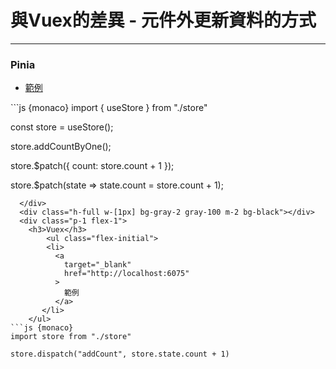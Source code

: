 <h1>與Vuex的差異 - 元件外更新資料的方式</h1>
<hr>
<div class="flex h-full">
  <div class="p-1 flex-1">
    <h3>Pinia</h3>
    <ul class="flex-initial">
       <li>
        <a 
          target="_blank" 
          href="http://localhost:6069"
        >
          範例
        </a>
       </li>
    </ul>
```js {monaco}
import { useStore } from "./store"

const store = useStore();

store.addCountByOne();

store.$patch({ count: store.count + 1 });

store.$patch(state => state.count = store.count + 1);
```
  </div>
  <div class="h-full w-[1px] bg-gray-2 gray-100 m-2 bg-black"></div>
  <div class="p-1 flex-1">
    <h3>Vuex</h3>
        <ul class="flex-initial">
        <li>
          <a 
            target="_blank" 
            href="http://localhost:6075"
          >
            範例
          </a>
       </li>
    </ul>
```js {monaco}
import store from "./store"

store.dispatch("addCount", store.state.count + 1)
```
  </div>
</div>